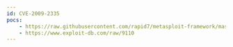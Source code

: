 ```yaml
---
id: CVE-2009-2335
pocs:
    - https://raw.githubusercontent.com/rapid7/metasploit-framework/master/modules/auxiliary/scanner/http/wordpress_login_enum.rb
    - https://www.exploit-db.com/raw/9110
---
```

